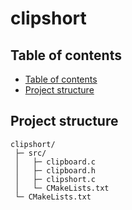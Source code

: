 # clipshort

## Table of contents

* [Table of contents](#table-of-contents)
* [Project structure](#project-structure)

## Project structure

```
clipshort/
 ├─ src/
 │   ├─ clipboard.c
 │   ├─ clipboard.h
 │   ├─ clipshort.c
 │   └─ CMakeLists.txt
 └─ CMakeLists.txt
```

